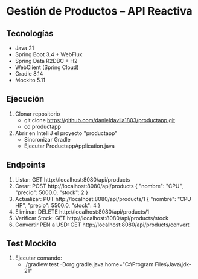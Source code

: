 # Gestión de Productos – API Reactiva

## Tecnologías
- Java 21
- Spring Boot 3.4 + WebFlux
- Spring Data R2DBC + H2
- WebClient (Spring Cloud)
- Gradle 8.14
- Mockito 5.11

## Ejecución
1. Clonar repositorio
    - git clone https://github.com/danieldavila1803/productapp.git
    - cd productapp
2. Abrir en IntelliJ el proyecto "productapp" 
   - Sincronizar Gradle 
   - Ejecutar ProductappApplication.java

## Endpoints
1. Listar: GET http://localhost:8080/api/products
2. Crear: POST http://localhost:8080/api/products
    {
    "nombre": "CPU",
    "precio": 5000.0,
    "stock": 2
    }
3. Actualizar: PUT http://localhost:8080/api/products/1
    {
    "nombre": "CPU HP",
    "precio": 5500.0,
    "stock": 4
    }
4. Eliminar: DELETE http://localhost:8080/api/products/1
5. Verificar Stock: GET http://localhost:8080/api/products/stock
6. Convertir PEN a USD: GET http://localhost:8080/api/products/convert

## Test Mockito
1. Ejecutar comando:
    - ./gradlew test -Dorg.gradle.java.home="C:\Program Files\Java\jdk-21"